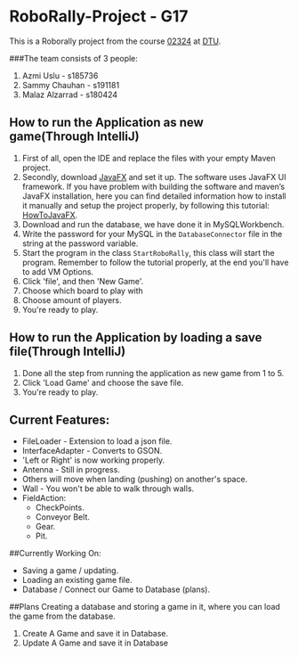 # RoboRally-Project - G17

This is a Roborally project from the course [02324](https://kurser.dtu.dk/course/02324) at [DTU](https://www.dtu.dk/).

###The team consists of 3 people:
1. Azmi Uslu - s185736
2. Sammy Chauhan - s191181
3. Malaz Alzarrad - s180424

## How to run the Application as new game(Through IntelliJ)
1. First of all, open the IDE and replace the files with your empty Maven project.
2. Secondly, download [JavaFX](https://gluonhq.com/products/javafx/) and set it up. The software uses JavaFX UI framework. If you have problem with building the software and maven’s JavaFX installation, here you can find detailed information how to install it manually and setup the project properly, by following this tutorial: [HowToJavaFX](https://openjfx.io/openjfx-docs/#IDE-Intellij).
3. Download and run the database, we have done it in MySQLWorkbench. 
4. Write the password for your MySQL in the `DatabaseConnector` file in the string at the password variable. 
5. Start the program in the class `StartRoboRally`, this class will start the program. Remember to follow the tutorial properly, at the end you'll have to add VM Options.
6. Click 'file', and then 'New Game'.
7. Choose which board to play with
8. Choose amount of players.
9. You're ready to play.


## How to run the Application by loading a save file(Through IntelliJ)
1. Done all the step from running the application as new game from 1 to 5.
2. Click 'Load Game' and choose the save file.
3. You're ready to play.


## Current Features:
- FileLoader - Extension to load a json file.
- InterfaceAdapter - Converts to GSON.
- 'Left or Right' is now working properly.
- Antenna - Still in progress.
- Others will move when landing (pushing) on another's space.
- Wall - You won't be able to walk through walls.
- FieldAction:
    - CheckPoints.
    - Conveyor Belt.
    - Gear.
    - Pit.

##Currently Working On:
- Saving a game / updating.
- Loading an existing game file.
- Database / Connect our Game to Database (plans).

##Plans
Creating a database and storing a game in it, where you can load the game from the database.
1. Create A Game and save it in Database.
2. Update A Game and save it in Database